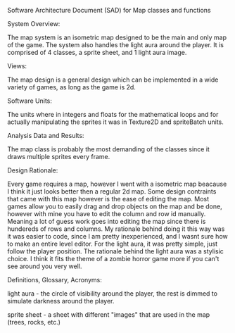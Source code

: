 
Software Architecture Document (SAD) for Map classes and functions


System Overview: 
	
The map system is an isometric map designed to be the main and only map of the game. The system also handles the light aura around the player. It is comprised of 4 classes, a sprite sheet, and 1 light aura image.

Views:

The map design is a general design which can be implemented in a wide variety of games, as long as the game is 2d. 

Software Units:

The units where in integers and floats for the mathematical loops and for actually manipulating the sprites it was in Texture2D and spriteBatch units.  

Analysis Data and Results:
	
The map class is probably the most demanding of the classes since it draws multiple sprites every frame. 

	
Design Rationale:
	
Every game requires a map, however I went with a isometric map beacause I think it just looks better then a regular 2d map. Some design contraints that came with this map however is the ease of editing the map. Most games allow you to easily drag and drop objects on the map and be done, however with mine you have to edit the column and row id manually. Meaning a lot of guess work goes into editing the map since there is hundereds of rows and columns. My rationale behind doing it this way was it was easier to code, since I am pretty inexperienced, and I wasnt sure how to make an entire level editor. For the light aura, it was pretty simple, just follow the player position. The rationale behind the light aura was a stylisic choice. I think it fits the theme of a zombie horror game more if you can't see around you very well. 

	
Definitions, Glossary, Acronyms:

light aura - the circle of visibility around the player, the rest is dimmed to simulate darkness around the player. 

sprite sheet - a sheet with different "images" that are used in the map (trees, rocks, etc.)
